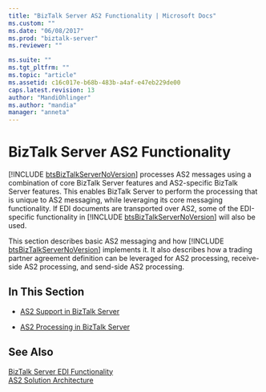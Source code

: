 ```yaml
---
title: "BizTalk Server AS2 Functionality | Microsoft Docs"
ms.custom: ""
ms.date: "06/08/2017"
ms.prod: "biztalk-server"
ms.reviewer: ""

ms.suite: ""
ms.tgt_pltfrm: ""
ms.topic: "article"
ms.assetid: c16c017e-b68b-483b-a4af-e47eb229de00
caps.latest.revision: 13
author: "MandiOhlinger"
ms.author: "mandia"
manager: "anneta"
---
```

# BizTalk Server AS2 Functionality
[!INCLUDE [btsBizTalkServerNoVersion](../includes/btsbiztalkservernoversion-md.md)] processes AS2 messages using a combination of core BizTalk Server features and AS2-specific BizTalk Server features. This enables BizTalk Server to perform the processing that is unique to AS2 messaging, while leveraging its core messaging functionality. If EDI documents are transported over AS2, some of the EDI-specific functionality in [!INCLUDE [btsBizTalkServerNoVersion](../includes/btsbiztalkservernoversion-md.md)] will also be used.  
  
 This section describes basic AS2 messaging and how [!INCLUDE [btsBizTalkServerNoVersion](../includes/btsbiztalkservernoversion-md.md)] implements it. It also describes how a trading partner agreement definition can be leveraged for AS2 processing, receive-side AS2 processing, and send-side AS2 processing.  
  
## In This Section  
  
-   [AS2 Support in BizTalk Server](../core/as2-support-in-biztalk-server.md)  
  
-   [AS2 Processing in BizTalk Server](../core/as2-processing-in-biztalk-server.md)  
  
## See Also  
 [BizTalk Server EDI Functionality](../core/biztalk-server-edi-functionality.md)   
 [AS2 Solution Architecture](../core/as2-solution-architecture.md)